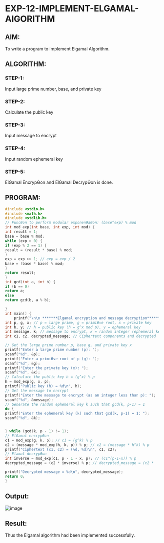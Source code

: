 # EXP-12-IMPLEMENT-ELGAMAL-AlGORITHM

## AIM:
To write a program to implement Elgamal Algorithm.

## ALGORITHM:

### STEP-1: 
Input large prime number, base, and private key
### STEP-2:
Calculate the public key
### STEP-3: 
Input message to encrypt
### STEP-4: 
Input random ephemeral key
### STEP-5: 
ElGamal EncrypƟon and ElGamal DecrypƟon is done.

## PROGRAM:
```c
#include <stdio.h>
#include <math.h>
#include <stdlib.h>
// FuncƟon to perform modular exponenƟaƟon: (base^exp) % mod
int mod_exp(int base, int exp, int mod) {
int result = 1;
base = base % mod;
while (exp > 0) {
if (exp % 2 == 1) {
result = (result * base) % mod;
}
exp = exp >> 1; // exp = exp / 2
base = (base * base) % mod;
}
return result;
}
int gcd(int a, int b) {
if (b == 0)
return a;
else
return gcd(b, a % b);

}
int main() {
    printf("\n\n *******Elgamal encryption and message decryption*******\n\n");
int p, g, x; // p = large prime, g = primiƟve root, x = private key
int h, y; // h = public key (h = g^x mod p), y = ephemeral key
int message, k; // message to encrypt, k = random integer (ephemeral key)
int c1, c2, decrypted_message; // Ciphertext components and decrypted

// Get the large prime number p, base g, and private key x
printf("Enter a large prime number (p): ");
scanf("%d", &p);
printf("Enter a primiƟve root of p (g): ");
scanf("%d", &g);
printf("Enter the private key (x): ");
scanf("%d", &x);
// Calculate the public key h = (g^x) % p
h = mod_exp(g, x, p);
printf("Public key (h) = %d\n", h);
// Get the message to encrypt
printf("Enter the message to encrypt (as an integer less than p): ");
scanf("%d", &message);
// Generate the random ephemeral key k such that gcd(k, p-1) = 1
do {
printf("Enter the ephemeral key (k) such that gcd(k, p-1) = 1: ");
scanf("%d", &k);


} while (gcd(k, p - 1) != 1);
// ElGamal encrypƟon
c1 = mod_exp(g, k, p); // c1 = (g^k) % p
c2 = (message * mod_exp(h, k, p)) % p; // c2 = (message * h^k) % p
printf("Ciphertext (c1, c2) = (%d, %d)\n", c1, c2);
// Elamal decrypƟon
int inverse = mod_exp(c1, p - 1 - x, p); // (c1^(p-1-x)) % p
decrypted_message = (c2 * inverse) % p; // decrypted_message = (c2 *

printf("Decrypted message = %d\n", decrypted_message);
return 0;
}

```
## Output:

![image](https://github.com/user-attachments/assets/e8cfc5cd-b851-4372-9059-762310d0626e)


## Result:
Thus the Elgamal algorithm had been implemented successfully.
